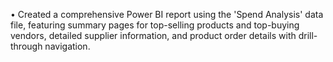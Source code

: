 •	Created a comprehensive Power BI report using the 'Spend Analysis' data file, featuring summary pages for top-selling products and top-buying vendors, detailed supplier information, and product order details with drill-through navigation.
